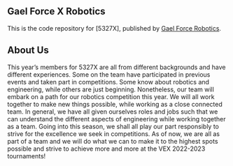 ## Gael Force X Robotics 
This is the code repository for [5327X], published by [Gael Force Robotics](https://gaelforcerobotics.github.io/). 
## About Us
This year’s members for 5327X are all from different backgrounds and have different experiences. Some on the team have participated in previous events and taken part in competitions. Some know about robotics and engineering, while others are just beginning. Nonetheless, our team will embark on a path for our robotics competition this year. We will all work together to make new things possible, while working as a close connected team. In general, we have all given ourselves roles and jobs such that we can understand the different aspects of engineering while working together as a team. Going into this season, we shall all play our part responsibly to strive for the excellence we seek in competitions. As of now, we are all as part of a team and we will do what we can to make it to the highest spots possible and strive to achieve more and more at the VEX 2022-2023 tournaments!




